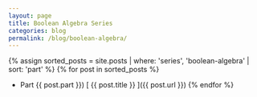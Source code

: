 ```yaml
---
layout: page
title: Boolean Algebra Series
categories: blog
permalink: /blog/boolean-algebra/
---
```


{% assign sorted_posts = site.posts | where: 'series', 'boolean-algebra' | sort: 'part' %}
{% for post in sorted_posts %}
  * Part {{ post.part }}) [ {{ post.title }} ]({{ post.url }})
{% endfor %}